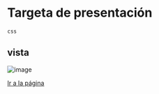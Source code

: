 # Targeta de presentación
 `css`

 ## vista 
 ![image](/images/vista.gif)

 [Ir a la página](https://brave-nobel-fca764.netlify.app/)